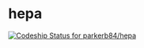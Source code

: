 # hepa
[ ![Codeship Status for parkerb84/hepa](https://app.codeship.com/projects/5fb586f0-cf09-0136-de03-16183036c509/status?branch=master)](https://app.codeship.com/projects/315822)
